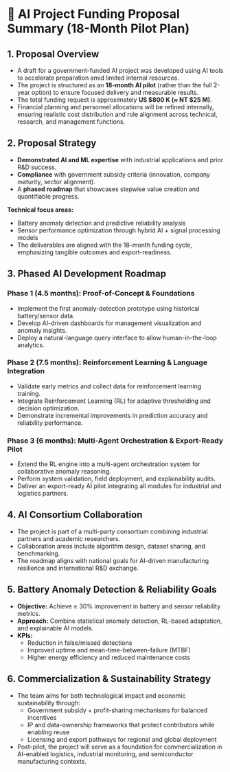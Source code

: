 # 🧠 AI Project Funding Proposal Summary (18-Month Pilot Plan)

## 1. Proposal Overview
- A draft for a government-funded AI project was developed using AI tools to accelerate preparation amid limited internal resources.
- The project is structured as an **18-month AI pilot** (rather than the full 2-year option) to ensure focused delivery and measurable results.
- The total funding request is approximately **US $800 K (≈ NT $25 M)**.
- Financial planning and personnel allocations will be refined internally, ensuring realistic cost distribution and role alignment across technical, research, and management functions.

## 2. Proposal Strategy
- **Demonstrated AI and ML expertise** with industrial applications and prior R&D success.
- **Compliance** with government subsidy criteria (innovation, company maturity, sector alignment).
- A **phased roadmap** that showcases stepwise value creation and quantifiable progress.

**Technical focus areas:**
- Battery anomaly detection and predictive reliability analysis
- Sensor performance optimization through hybrid AI + signal processing models
- The deliverables are aligned with the 18-month funding cycle, emphasizing tangible outcomes and export-readiness.

## 3. Phased AI Development Roadmap
### Phase 1 (4.5 months): Proof-of-Concept & Foundations
- Implement the first anomaly-detection prototype using historical battery/sensor data.
- Develop AI-driven dashboards for management visualization and anomaly insights.
- Deploy a natural-language query interface to allow human-in-the-loop analytics.


### Phase 2 (7.5 months): Reinforcement Learning & Language Integration
- Validate early metrics and collect data for reinforcement learning training.
- Integrate Reinforcement Learning (RL) for adaptive thresholding and decision optimization.
- Demonstrate incremental improvements in prediction accuracy and reliability performance.

### Phase 3 (6 months): Multi-Agent Orchestration & Export-Ready Pilot
- Extend the RL engine into a multi-agent orchestration system for collaborative anomaly reasoning.
- Perform system validation, field deployment, and explainability audits.
- Deliver an export-ready AI pilot integrating all modules for industrial and logistics partners.

## 4. AI Consortium Collaboration
- The project is part of a multi-party consortium combining industrial partners and academic researchers.
- Collaboration areas include algorithm design, dataset sharing, and benchmarking.
- The roadmap aligns with national goals for AI-driven manufacturing resilience and international R&D exchange.

## 5. Battery Anomaly Detection & Reliability Goals
- **Objective:** Achieve ≥ 30% improvement in battery and sensor reliability metrics.
- **Approach:** Combine statistical anomaly detection, RL-based adaptation, and explainable AI models.
- **KPIs:**
  - Reduction in false/missed detections
  - Improved uptime and mean-time-between-failure (MTBF)
  - Higher energy efficiency and reduced maintenance costs

## 6. Commercialization & Sustainability Strategy
- The team aims for both technological impact and economic sustainability through:
  - Government subsidy + profit-sharing mechanisms for balanced incentives
  - IP and data-ownership frameworks that protect contributors while enabling reuse
  - Licensing and export pathways for regional and global deployment
- Post-pilot, the project will serve as a foundation for commercialization in AI-enabled logistics, industrial monitoring, and semiconductor manufacturing contexts.